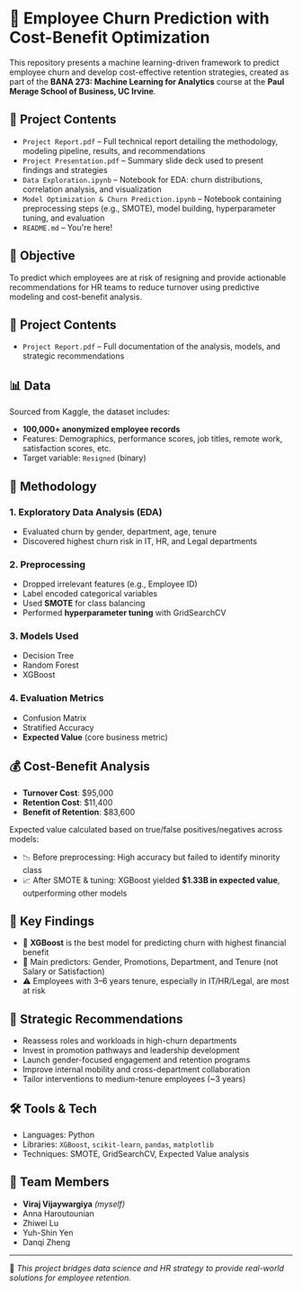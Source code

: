 # 🔄 Employee Churn Prediction with Cost-Benefit Optimization

This repository presents a machine learning-driven framework to predict employee churn and develop cost-effective retention strategies, created as part of the **BANA 273: Machine Learning for Analytics** course at the **Paul Merage School of Business, UC Irvine**.

## 📁 Project Contents

- `Project Report.pdf` – Full technical report detailing the methodology, modeling pipeline, results, and recommendations
- `Project Presentation.pdf` – Summary slide deck used to present findings and strategies
- `Data Exploration.ipynb` – Notebook for EDA: churn distributions, correlation analysis, and visualization
- `Model Optimization & Churn Prediction.ipynb` – Notebook containing preprocessing steps (e.g., SMOTE), model building, hyperparameter tuning, and evaluation
- `README.md` – You're here!

## 🎯 Objective

To predict which employees are at risk of resigning and provide actionable recommendations for HR teams to reduce turnover using predictive modeling and cost-benefit analysis.

## 📁 Project Contents

- `Project Report.pdf` – Full documentation of the analysis, models, and strategic recommendations

## 📊 Data

Sourced from Kaggle, the dataset includes:
- **100,000+ anonymized employee records**
- Features: Demographics, performance scores, job titles, remote work, satisfaction scores, etc.
- Target variable: `Resigned` (binary)

## 🧠 Methodology

### 1. Exploratory Data Analysis (EDA)
- Evaluated churn by gender, department, age, tenure
- Discovered highest churn risk in IT, HR, and Legal departments

### 2. Preprocessing
- Dropped irrelevant features (e.g., Employee ID)
- Label encoded categorical variables
- Used **SMOTE** for class balancing
- Performed **hyperparameter tuning** with GridSearchCV

### 3. Models Used
- Decision Tree
- Random Forest
- XGBoost

### 4. Evaluation Metrics
- Confusion Matrix
- Stratified Accuracy
- **Expected Value** (core business metric)

## 💰 Cost-Benefit Analysis

- **Turnover Cost**: $95,000  
- **Retention Cost**: $11,400  
- **Benefit of Retention**: $83,600  

Expected value calculated based on true/false positives/negatives across models:
- 📉 Before preprocessing: High accuracy but failed to identify minority class
- 📈 After SMOTE & tuning: XGBoost yielded **$1.33B in expected value**, outperforming other models

## 🚀 Key Findings

- 📌 **XGBoost** is the best model for predicting churn with highest financial benefit
- 🎯 Main predictors: Gender, Promotions, Department, and Tenure (not Salary or Satisfaction)
- ⚠️ Employees with 3–6 years tenure, especially in IT/HR/Legal, are most at risk

## 🧩 Strategic Recommendations

- Reassess roles and workloads in high-churn departments
- Invest in promotion pathways and leadership development
- Launch gender-focused engagement and retention programs
- Improve internal mobility and cross-department collaboration
- Tailor interventions to medium-tenure employees (~3 years)

## 🛠️ Tools & Tech

- Languages: Python
- Libraries: `XGBoost`, `scikit-learn`, `pandas`, `matplotlib`
- Techniques: SMOTE, GridSearchCV, Expected Value analysis

## 👥 Team Members

- **Viraj Vijaywargiya** *(myself)*  
- Anna Haroutounian  
- Zhiwei Lu  
- Yuh-Shin Yen  
- Danqi Zheng

---

📌 *This project bridges data science and HR strategy to provide real-world solutions for employee retention.*
